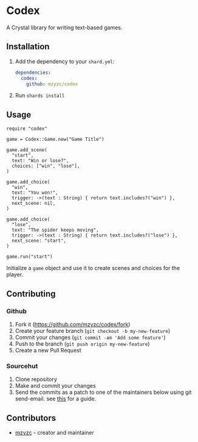 # Codex

A Crystal library for writing text-based games.

## Installation

1. Add the dependency to your `shard.yml`:

   ```yaml
   dependencies:
     codex:
       github: mzyzc/codex
   ```

2. Run `shards install`

## Usage

```crystal
require "codex"

game = Codex::Game.new("Game Title")

game.add_scene(
  "start",
  text: "Win or lose?",
  choices: ["win", "lose"],
)

game.add_choice(
  "win",
  text: "You won!",
  trigger: ->(text : String) { return text.includes?("win") },
  next_scene: nil,
)

game.add_choice(
  "lose",
  text: "The spider keeps moving",
  trigger: ->(text : String) { return text.includes?("lose") },
  next_scene: "start",
)

game.run("start")
```

Initialize a `game` object and use it to create scenes and choices for the player.

## Contributing

### Github

1. Fork it (<https://github.com/mzyzc/codex/fork>)
2. Create your feature branch (`git checkout -b my-new-feature`)
3. Commit your changes (`git commit -am 'Add some feature'`)
4. Push to the branch (`git push origin my-new-feature`)
5. Create a new Pull Request

### Sourcehut

1. Clone repository
2. Make and commit your changes
3. Send the commits as a patch to one of the maintainers below using
	git send-email. see [this](https://git-send-email.io/) for a guide.

## Contributors

- [mzyzc](https://git.sr.ht/~mzyzc/) - creator and maintainer
